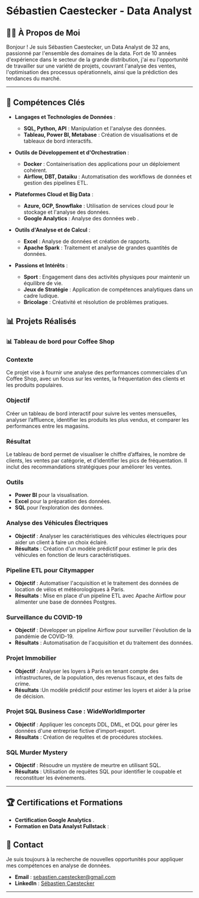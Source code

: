 # Sébastien Caestecker - Data Analyst


## 👨‍💼 **À Propos de Moi**

Bonjour ! Je suis Sébastien Caestecker, un Data Analyst de 32 ans, passionné par l'ensemble des domaines de la data. Fort de 10 années d'expérience dans le secteur de la grande distribution, j'ai eu l'opportunité de travailler sur une variété de projets, couvrant l'analyse des ventes, l'optimisation des processus opérationnels, ainsi que la prédiction des tendances du marché.

---

## 🎯 **Compétences Clés**

- **Langages et Technologies de Données** :
  - **SQL, Python, API** : Manipulation et l'analyse des données.
  - **Tableau, Power BI, Metabase** : Création de visualisations et de tableaux de bord interactifs.

- **Outils de Développement et d'Orchestration** :
  - **Docker** : Containerisation des applications pour un déploiement cohérent.
  - **Airflow, DBT, Dataiku** : Automatisation des workflows de données et gestion des pipelines ETL.

- **Plateformes Cloud et Big Data** :
  - **Azure, GCP, Snowflake** : Utilisation de services cloud pour le stockage et l'analyse des données.
  - **Google Analytics** : Analyse des données web .

- **Outils d'Analyse et de Calcul** :
  - **Excel** : Analyse de données et création de rapports.
  - **Apache Spark** : Traitement et analyse de grandes quantités de données.

- **Passions et Intérêts** :
  - **Sport** : Engagement dans des activités physiques pour maintenir un équilibre de vie.
  - **Jeux de Stratégie** : Application de compétences analytiques dans un cadre ludique.
  - **Bricolage** : Créativité et résolution de problèmes pratiques.


## 📊 **Projets Réalisés**

### 📊 Tableau de bord pour Coffee Shop

### Contexte  
Ce projet vise à fournir une analyse des performances commerciales d'un Coffee Shop, avec un focus sur les ventes, la fréquentation des clients et les produits populaires.

### Objectif  
Créer un tableau de bord interactif pour suivre les ventes mensuelles, analyser l’affluence, identifier les produits les plus vendus, et comparer les performances entre les magasins.

### Résultat  
Le tableau de bord permet de visualiser le chiffre d’affaires, le nombre de clients, les ventes par catégorie, et d’identifier les pics de fréquentation. Il inclut des recommandations stratégiques pour améliorer les ventes.

### Outils  
- **Power BI** pour la visualisation.
- **Excel** pour la préparation des données.
- **SQL** pour l’exploration des données.

### **Analyse des Véhicules Électriques**
- **Objectif** : Analyser les caractéristiques des véhicules électriques pour aider un client à faire un choix éclairé.
- **Résultats** : Création d'un modèle prédictif pour estimer le prix des véhicules en fonction de leurs caractéristiques.

### **Pipeline ETL pour Citymapper**
- **Objectif** : Automatiser l'acquisition et le traitement des données de location de vélos et météorologiques à Paris.
- **Résultats** : Mise en place d'un pipeline ETL avec Apache Airflow pour alimenter une base de données Postgres.

### **Surveillance du COVID-19**
- **Objectif** : Développer un pipeline Airflow pour surveiller l'évolution de la pandémie de COVID-19.
- **Résultats** : Automatisation de l'acquisition et du traitement des données.

### **Projet Immobilier**
- **Objectif** : Analyser les loyers à Paris en tenant compte des infrastructures, de la population, des revenus fiscaux, et des faits de crime.
- **Résultats** :Un modèle prédictif pour estimer les loyers et aider à la prise de décision.

### **Projet SQL Business Case : WideWorldImporter**
- **Objectif** : Appliquer les concepts DDL, DML, et DQL pour gérer les données d'une entreprise fictive d'import-export.
- **Résultats** : Création de requêtes et de procédures stockées.

### **SQL Murder Mystery**
- **Objectif** : Résoudre un mystère de meurtre en utilisant SQL.
- **Résultats** : Utilisation de requêtes SQL pour identifier le coupable et reconstituer les événements.

---

## 🏆 **Certifications et Formations**

- **Certification Google Analytics** .
- **Formation en Data Analyst Fullstack** :


## 🤝 **Contact**

Je suis toujours à la recherche de nouvelles opportunités pour appliquer mes compétences en analyse de données. 
- **Email** : [sebastien.caestecker@gmail.com](mailto:sebastien.caestecker@gmail.com)
- **LinkedIn** : [Sébastien Caestecker](https://www.linkedin.com/in/sebastien-caestecker-753811139/)

---

